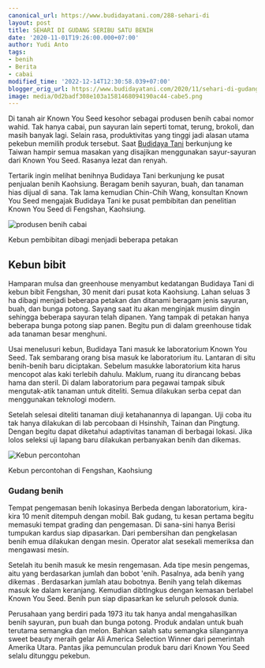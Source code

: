 ```yaml
---
canonical_url: https://www.budidayatani.com/288-sehari-di
layout: post
title: SEHARI DI GUDANG SERIBU SATU BENIH
date: '2020-11-01T19:26:00.000+07:00'
author: Yudi Anto
tags:
- benih
- Berita
- cabai
modified_time: '2022-12-14T12:30:58.039+07:00'
blogger_orig_url: https://www.budidayatani.com/2020/11/sehari-di-gudang-seribu-satu-benih.html
image: media/0d2badf308e103a1581468094190ac44-cabe5.png
---
```

Di tanah air Known You Seed kesohor sebagai produsen benih cabai nomor wahid. Tak hanya cabai, pun sayuran lain seperti tomat, terung, brokoli, dan masih banyak lagi. Selain rasa, produktivitas yang tinggi jadi alasan utama pekebun memilih produk tersebut. Saat [Budidaya Tani](http://budidayatani.com/) berkunjung ke Taiwan hampir semua masakan yang disajikan menggunakan sayur-sayuran dari Known You Seed. Rasanya lezat dan renyah.

 Tertarik ingin melihat benihnya Budidaya Tani berkunjung ke pusat penjualan benih Kaohsiung. Beragam benih sayuran, buah, dan tanaman hias dijual di sana. Tak lama kemudian Chin-Chih Wang, konsultan Known You Seed mengajak Budidaya Tani ke pusat pembibitan dan penelitian Known You Seed di Fengshan, Kaohsiung.

 ![produsen benih cabai](https://blogger.googleusercontent.com/img/b/R29vZ2xl/AVvXsEh3XLumQjst-HlHuOsYTyiQtOBNm92oCDbXfJ0crkWA_3cMyIYh-gDhLPXlEtxyxuAbwunKbPJgHe7_Zjj_47M0sc7S6NOpO-fZMPxexvK9H06dZZ-Fl7mit7GhEb170S0ODS2IM6fGMcbN/s0/cabe5.png "Kebun pembibitan cabai") 

Kebun pembibitan dibagi menjadi beberapa petakan

 ## Kebun bibit

Hamparan mulsa dan greenhouse menyambut kedatangan Budidaya Tani di kebun bibit Fengshan, 30 menit dari pusat kota Kaohsiung. Lahan seluas 3 ha dibagi menjadi beberapa petakan dan ditanami beragam jenis sayuran, buah, dan bunga potong. Sayang saat itu akan menginjak musim dingin sehingga beberapa sayuran telah dipanen. Yang tampak di petakan hanya beberapa bunga potong siap panen. Begitu pun di dalam greenhouse tidak ada tanaman besar menghuni.

 Usai menelusuri kebun, Budidaya Tani masuk ke laboratorium Known You Seed. Tak sembarang orang bisa masuk ke laboratorium itu. Lantaran di situ benih-benih baru diciptakan. Sebelum masukke laboratorium kita harus mencopot alas kaki terlebih dahulu. Maklum, ruang itu dirancang bebas hama dan steril. Di dalam laboratorium para pegawai tampak sibuk mengutak-atik tanaman untuk diteliti. Semua dilakukan serba cepat dan menggunakan teknologi modern.

Setelah selesai diteliti tanaman diuji ketahanannya di lapangan. Uji coba itu tak hanya dilakukan di lab percobaan di Hsinshih, Tainan dan Pingtung. Dengan begitu dapat diketahui adaptivitas tanaman di berbagai lokasi. Jika lolos seleksi uji lapang baru dilakukan perbanyakan benih dan dikemas. 

 ![Kebun percontohan](https://blogger.googleusercontent.com/img/b/R29vZ2xl/AVvXsEjj3jXl1LA9y6Ks_6VYLXbECrR0cQHK_uVF7POdvqjUF2blQqrKcqExEKdVVfXGD_uMc6jSRyNxTUk1R1qDJ9MACZyzq0HOcwIlqHgGhyphenhyphenvSCi9Vd3PC4xF3FMs1VtB7ZckBUhzHT30WVkhY/s0/cabe3.jpg "benih unggul") 

Kebun percontohan di Fengshan, Kaohsiung

 ### Gudang benih

 Tempat pengemasan benih lokasinya Berbeda dengan laboratorium, kira-kira 10 menit ditempuh dengan mobil. Bak gudang, tu kesan pertama begitu memasuki tempat grading dan pengemasan. Di sana-sini hanya Berisi tumpukan kardus siap dipasarkan. Dari pembersihan dan pengkelasan benih emua dilakukan dengan mesin. Operator alat sesekali memeriksa dan mengawasi mesin.

 Setelah itu benih masuk ke mesin rengemasan. Ada tipe mesin pengemas, aitu yang berdasarkan jumlah dan bobot 'enih. Pasalnya, ada benih yang dikemas . Berdasarkan jumlah atau bobotnya. Benih yang telah dikemas masuk ke dalam keranjang. Kemudian dibtlngkus dengan kemasan berlabel Known You Seed. Benih pun siap dipasarkan ke seluruh pelosok dunia.

 Perusahaan yang berdiri pada 1973 itu tak hanya andal mengahasilkan benih sayuran, pun buah dan bunga potong. Produk andalan untuk buah terutama semangka dan melon. Bahkan salah satu semangka silangannya sweet beauty meraih gelar Ali America Selection Winner dari pemerintah Amerika Utara. Pantas jika pemunculan produk baru dari Known You Seed selalu ditunggu pekebun.

